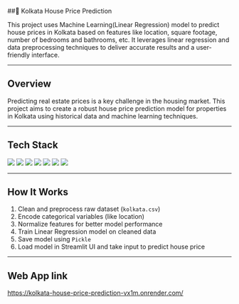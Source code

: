 
##🏡 Kolkata House Price Prediction

This project uses Machine Learning(Linear Regression) model to predict house prices in Kolkata based on features like location, square footage, number of bedrooms and bathrooms, etc. It leverages linear regression and data preprocessing techniques to deliver accurate results and a user-friendly interface.

---

## Overview

Predicting real estate prices is a key challenge in the housing market. This project aims to create a robust house price prediction model for properties in Kolkata using historical data and machine learning techniques.

---

## Tech Stack

<p align="left">
  <img src="https://img.shields.io/badge/Python-3776AB?style=for-the-badge&logo=python&logoColor=white"/>
  <img src="https://img.shields.io/badge/Numpy-013243?style=for-the-badge&logo=numpy&logoColor=white"/>
  <img src="https://img.shields.io/badge/Pandas-150458?style=for-the-badge&logo=pandas&logoColor=white"/>
  <img src="https://img.shields.io/badge/Matplotlib-3776AB?style=for-the-badge&logo=matplotlib&logoColor=white"/>
  <img src="https://img.shields.io/badge/Scikit--Learn-F7931E?style=for-the-badge&logo=scikit-learn&logoColor=white"/>
  <img src="https://img.shields.io/badge/Streamlit-FF4B4B?style=for-the-badge&logo=streamlit&logoColor=white"/>
  <img src="https://img.shields.io/badge/Pickle-333333?style=for-the-badge&logo=python&logoColor=white"/>
</p>

---

##  How It Works

1. Clean and preprocess raw dataset (`kolkata.csv`)
2. Encode categorical variables (like location)
3. Normalize features for better model performance
4. Train Linear Regression model on cleaned data
5. Save model using `Pickle`
6. Load model in Streamlit UI and take input to predict house price

---

## Web App link<br>
https://kolkata-house-price-prediction-vx1m.onrender.com/


